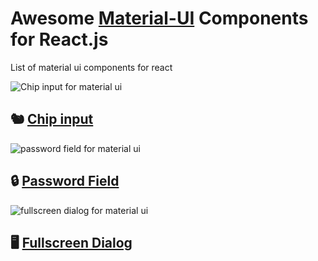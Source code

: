 # Awesome [Material-UI](http://www.material-ui.com/) Components for React.js
List of material ui components for react

![Chip input for material ui](https://github.com/TeamWertarbyte/material-ui-chip-input/raw/master/demo.gif)
## 🐿 [Chip input](https://github.com/TeamWertarbyte/material-ui-chip-input)

![password field for material ui](https://github.com/TeamWertarbyte/material-ui-password-field/raw/master/demo.gif)
## 🔒 [Password Field](https://github.com/TeamWertarbyte/material-ui-password-field)

![fullscreen dialog for material ui](https://github.com/TeamWertarbyte/material-ui-fullscreen-dialog/raw/master/demo.gif)
## 🖥 [Fullscreen Dialog](https://github.com/TeamWertarbyte/material-ui-fullscreen-dialog)

